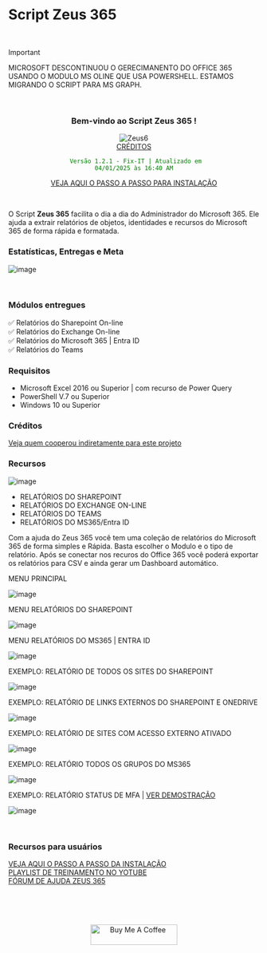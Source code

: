 
# Script Zeus 365

<br>

> [!IMPORTANT]
> MICROSOFT DESCONTINUOU O GERECIMANENTO DO OFFICE 365 USANDO O MODULO MS OLINE QUE USA POWERSHELL. ESTAMOS MIGRANDO O SCRIPT PARA MS GRAPH. 
<br>

<div align="center">

### Bem-vindo ao Script Zeus 365 ! <br>
  
![Zeus6](https://github.com/user-attachments/assets/25c417dc-6545-4691-baaa-b46f2054c9e0) <br>
[CRÉDITOS](https://github.com/Wanderson304/Script-Zeus-365/wiki/Cr%C3%A9ditos) <br>

<code style="color : green"> Versão 1.2.1 - Fix-IT | Atualizado em 04/01/2025 às 16:40 AM</code> <br> 

[VEJA AQUI O PASSO A PASSO PARA INSTALAÇÃO](https://github.com/Wanderson304/Script-Zeus-365/wiki/Instala%C3%A7%C3%A3o) <br>

</div>

<br>

O Script **Zeus 365** facilita o dia a dia do Administrador do Microsoft 365. Ele ajuda a extrair relatórios de objetos, identidades e recursos do Microsoft 365 de forma rápida e formatada.
<br>

### Estatísticas, Entregas e Meta

![image](https://github.com/user-attachments/assets/a11a0035-a41f-4d92-aeab-ec23c626eca8)


<br>

### Módulos entregues

:white_check_mark: Relatórios do Sharepoint On-line <br>
:white_check_mark: Relatórios do Exchange On-line <br>
:white_check_mark: Relatórios do Microsoft 365 | Entra ID <br>
:white_check_mark: Relatórios do Teams <br>

### Requisitos

- Microsoft Excel 2016 ou Superior | com recurso de Power Query
- PowerShell V.7 ou Superior
- Windows 10 ou Superior

### Créditos

[Veja quem cooperou indiretamente para este projeto](https://github.com/Wanderson304/Script-Zeus-365/wiki/Cr%C3%A9ditos)

### Recursos

![image](https://github.com/user-attachments/assets/b31a72e5-43d5-4347-bd35-800850d9f8a1)
<br>

- RELATÓRIOS DO SHAREPOINT            
- RELATÓRIOS DO EXCHANGE ON-LINE       
- RELATÓRIOS DO TEAMS
- RELATÓRIOS DO MS365/Entra ID              

Com a ajuda do Zeus 365 você tem uma coleção de relatórios do Microsoft 365 de forma simples e Rápida.
Basta escolher o Modulo e o tipo de relatório. Após se conectar nos recuros do Office 365 você poderá exportar os relatórios para CSV e ainda gerar um Dashboard automático.
<br>

MENU PRINCIPAL
<br>

![image](https://github.com/user-attachments/assets/8546b3bd-ddc6-4e88-a082-a1b5455ede33)
<br>

MENU RELATÓRIOS DO SHAREPOINT
<br>

![image](https://github.com/user-attachments/assets/eb47dd5b-8618-41df-bb3c-9b7fb3e47dcb)
<br>

MENU RELATÓRIOS DO MS365 | ENTRA ID
<br>

![image](https://github.com/user-attachments/assets/74385d21-ace6-4bf9-985b-fe3c36baec8f)
<br>

EXEMPLO: RELATÓRIO DE TODOS OS SITES DO SHAREPOINT

![image](https://github.com/user-attachments/assets/f63db84a-e6f8-40d7-9029-d33b5e2264be)
<br>

EXEMPLO: RELATÓRIO DE LINKS EXTERNOS DO SHAREPOINT E ONEDRIVE

![image](https://github.com/user-attachments/assets/ede7d4b0-fe61-4b52-8c7d-8a81d34fb3ac)
<br>

EXEMPLO: RELATÓRIO DE SITES COM ACESSO EXTERNO ATIVADO

![image](https://github.com/user-attachments/assets/c6e1572d-d3c2-4612-86de-34e7e6729c6a)
<br>

EXEMPLO: RELATÓRIO TODOS OS GRUPOS DO MS365

![image](https://github.com/user-attachments/assets/047a2273-31cd-4e2c-b4a7-50303fc51946)
<br>

EXEMPLO: RELATÓRIO STATUS DE MFA | [VER DEMOSTRAÇÃO](https://www.youtube.com/watch?v=BY_pS3i9Xn4)

![image](https://github.com/user-attachments/assets/5dbd80a3-52a7-4ceb-88bd-a4fb1ae3f66f)

<br>


### Recursos para usuários

[VEJA AQUI O PASSO A PASSO DA INSTALAÇÃO](https://github.com/Wanderson304/Script-Zeus-365/wiki/Instala%C3%A7%C3%A3o) <br>
[PLAYLIST DE TREINAMENTO NO YOTUBE](https://www.youtube.com/watch?v=H29OyZECxWw&list=PL6X1uOqoBPc0Um6L5r65NFr4sQ2YkvoNH&index=3) <br>
[FÓRUM DE AJUDA ZEUS 365](https://github.com/Wanderson304/Script-Zeus-365/issues) <br>

<br>
  <br>
      <br>

<div align="center">

<a href="https://github.com/Wanderson304/Script-Zeus-365/wiki/Caf%C3%A9" target="_blank"><img src="https://cdn.buymeacoffee.com/buttons/default-orange.png" alt="Buy Me A Coffee" height="41" width="174"></a>

<div>
